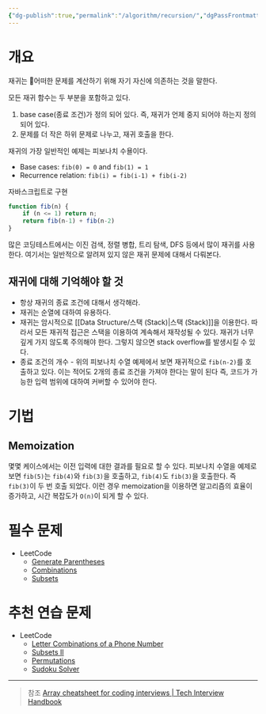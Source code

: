 ```yaml
---
{"dg-publish":true,"permalink":"/algorithm/recursion/","dgPassFrontmatter":true,"created":"","updated":""}
---
```



# 개요
재귀는 어떠한 문제를 계산하기 위해 자기 자신에 의존하는 것을 말한다.

모든 재귀 함수는 두 부분을 포함하고 있다.
1. base case(종료 조건)가 정의 되어 있다. 즉, 재귀가 언제 중지 되어야 하는지 정의되어 있다.
2. 문제를 더 작은 하위 문제로 나누고, 재귀 호출을 한다.

재귀의 가장 일반적인 예제는 피보나치 수욜이다.
- Base cases: `fib(0) = 0` and `fib(1) = 1`
- Recurrence relation: `fib(i) = fib(i-1) + fib(i-2)`

자바스크립트로 구현
```js
function fib(n) {
    if (n <= 1) return n;
    return fib(n-1) + fib(n-2)
}
```

많은 코딩테스트에서는 이진 검색, 정렬 병합, 트리 탐색, DFS 등에서 많이 재귀를 사용한다. 여기서는 일반적으로 알려져 있지 않은 재귀 문제에 대해서 다뤄본다.

## 재귀에 대해 기억해야 할 것
- 항상 재귀의 종료 조건에 대해서 생각해라.
- 재귀는 순열에 대하여 유용하다.
- 재귀는 암시적으로 [[Data Structure/스택 (Stack)\|스택 (Stack)]]을 이용한다. 따라서 모든 재귀적 접근은 스택을 이용하여 계속해서 재작성될 수 있다. 재귀가 너무 깊게 가지 않도록 주의해야 한다. 그렇지 않으면 stack overflow를 발생시킬 수 있다.
- 종료 조건의 개수 - 위의 피보나치 수열 예제에서 보면 재귀적으로 `fib(n-2)`를 호출하고 있다. 이는 적어도 2개의 종료 조건을 가져야 한다는 말이 된다 즉, 코드가 가능한 입력 범위에 대하여 커버할 수 있어야 한다.

# 기법
## Memoization
몇몇 케이스에서는 이전 입력에 대한 결과를 필요로 할 수 있다. 피보나치 수열을 예제로 보면 `fib(5)`는 `fib(4)`와 `fib(3)`을 호출하고, `fib(4)`도 `fib(3)`을 호출한다. 즉 `fib(3)`이 두 번 호출 되었다. 이런 경우 memoization을 이용하면 알고리즘의 효율이 증가하고, 시간 복잡도가 `O(n)`이 되게 할 수 있다.

# 필수 문제
- LeetCode
	- [Generate Parentheses](https://leetcode.com/problems/generate-parentheses/)
	- [Combinations](https://leetcode.com/problems/combinations/)
	- [Subsets](https://leetcode.com/problems/subsets/)


# 추천 연습 문제
- LeetCode
	- [Letter Combinations of a Phone Number](https://leetcode.com/problems/letter-combinations-of-a-phone-number/)
	- [Subsets II](https://leetcode.com/problems/subsets-ii/)
	- [Permutations](https://leetcode.com/problems/permutations/)
	- [Sudoku Solver](https://leetcode.com/problems/sudoku-solver/)

---
> 참조
> [Array cheatsheet for coding interviews | Tech Interview Handbook](https://www.techinterviewhandbook.org/algorithms/array/)